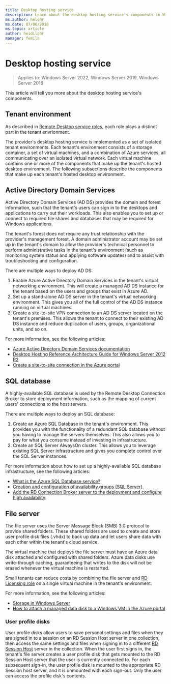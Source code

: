 ```yaml
---
title: Desktop hosting service 
description: Learn about the desktop hosting service's components in Windows Server.
ms.author: helohr
ms.date: 07/06/2018
ms.topic: article
author: heidilohr
manager: femila
---
```

# Desktop hosting service

>Applies to: Windows Server 2022, Windows Server 2019, Windows Server 2016

This article will tell you more about the desktop hosting service's components.

## Tenant environment

As described in [Remote Desktop service roles](rds-roles.md), each role plays a distinct part in the tenant envrionment.

The provider's desktop hosting service is implemented as a set of isolated tenant environments. Each tenant's environment consists of a storage container, a set of virtual machines, and a combination of Azure services, all communicating over an isolated virtual network. Each virtual machine contains one or more of the components that make up the tenant's hosted desktop environment. The following subsections describe the components that make up each tenant's hosted desktop environment.

## Active Directory Domain Services

Active Directory Domain Services (AD DS) provides the domain and forest information, such that the tenant's users can sign in to the desktops and applications to carry out their workloads. This also enables you to set up or connect to required file shares and databases that may be required for Windows applications.

The tenant's forest does not require any trust relationship with the provider's management forest. A domain administrator account may be set up in the tenant's domain to allow the provider's technical personnel to perform administrative tasks in the tenant's environment (such as monitoring system status and applying software updates) and to assist with troubleshooting and configuration.

There are multiple ways to deploy AD DS:

1. Enable Azure Active Directory Domain Services in the tenant's virtual networking environment. This will create a managed AD DS instance for the tenant based on the users and groups that exist in Azure AD.
2. Set up a stand-alone AD DS server in the tenant's virtual networking environment. This gives you all of the full control of the AD DS instance running on virtual machines.
3. Create a site-to-site VPN connection to an AD DS server located on the tenant's premises. This allows the tenant to connect to their existing AD DS instance and reduce duplication of users, groups, organizational units, and so on.

For more information, see the following articles:

* [Azure Active Directory Domain Services documentation](/azure/active-directory-domain-services/)
* [Desktop Hosting Reference Architecture Guide for Windows Server 2012 R2](/azure/vpn-gateway/vpn-gateway-howto-site-to-site-resource-manager-portal)
* [Create a site-to-site connection in the Azure portal](/azure/vpn-gateway/vpn-gateway-howto-site-to-site-resource-manager-portal)

## SQL database

A highly-available SQL database is used by the Remote Desktop Connection Broker to store deployment information, such as the mapping of current users' connections to the host servers.

There are multiple ways to deploy an SQL database:

1. Create an Azure SQL Database in the tenant's environment. This provides you with the functionality of a redundant SQL database without you having to manage the servers themselves. This also allows you to pay for what you consume instead of investing in infrastructure.
2. Create an SQL Server AlwaysOn cluster. This allows you to leverage existing SQL Server infrastructure and gives you complete control over the SQL Server instances.

For more information about how to set up a highly-available SQL database infrastructure, see the following articles:

* [What is the Azure SQL Database service?](/azure/sql-database/sql-database-technical-overview)
* [Creation and configuration of availability groups (SQL Server)](/sql/database-engine/availability-groups/windows/creation-and-configuration-of-availability-groups-sql-server?view=sql-server-2017&preserve-view=true).
* [Add the RD Connection Broker server to the deployment and configure high availability](rds-connection-broker-cluster.md).

## File server

The file server uses the Server Message Block (SMB) 3.0 protocol to provide shared folders. These shared folders are used to create and store user profile disk files (.vhdx) to back up data and let users share data with each other within the tenant's cloud service.

The virtual machine that deploys the file server must have an Azure data disk attached and configured with shared folders. Azure data disks use write-through caching, guaranteeing that writes to the disk will not be erased whenever the virtual machine is restarted.

Small tenants can reduce costs by combining the file server and [RD Licensing role](rds-roles.md#remote-desktop-licensing) on a single virtual machine in the tenant's environment.

For more information, see the following articles:

* [Storage in Windows Server](../../storage/storage.yml)
* [How to attach a managed data disk to a Windows VM in the Azure portal](/azure/virtual-machines/windows/attach-managed-disk-portal?toc=/azure/virtual-machines/windows/classic/toc.json)

### User profile disks

User profile disks allow users to save personal settings and files when they are signed in to a session on an RD Session Host server in one collection, then access the same settings and files when signing in to a different [RD Session Host](rds-roles.md#remote-desktop-session-host) server in the collection. When the user first signs in, the tenant's file server creates a user profile disk that gets mounted to the RD Session Host server that the user is currently connected to. For each subsequent sign-in, the user profile disk is mounted to the appropriate RD Session host server, and it is unmounted with each sign-out. Only the user can access the profile disk's contents.
